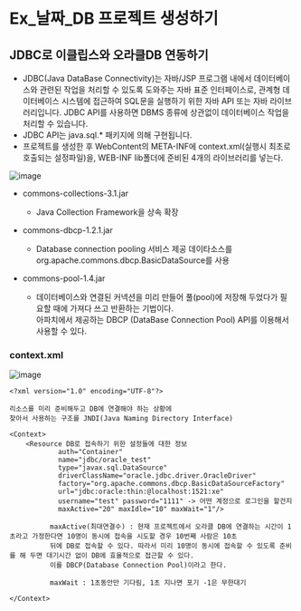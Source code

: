 # Ex_날짜_DB 프로젝트 생성하기

## JDBC로 이클립스와 오라클DB 연동하기
- JDBC(Java DataBase Connectivity)는 자바/JSP 프로그램 내에서 데이터베이스와 관련된 작업을 처리할 수 있도록 도와주는 자바 표준 인터페이스로, 관계형 데이터베이스 시스템에 접근하여 SQL문을 실행하기 위한 자바 API 또는 자바 라이브러리입니다. JDBC API를 사용하면 DBMS 종류에 상관없이 데이터베이스 작업을 처리할 수 있습니다.
- JDBC API는 java.sql.\* 패키지에 의해 구현됩니다.
- 프로젝트를 생성한 후 WebContent의 META-INF에 context.xml(실행시 최초로 호출되는 설정파일)을, WEB-INF lib폴더에 준비된 4개의 라이브러리를 넣는다.

![image](https://user-images.githubusercontent.com/54658614/231060513-bec2d76e-3f09-4ccc-844c-5755e70b7e49.png)

- commons-collections-3.1.jar 
  - Java Collection Framework을 상속 확장

- commons-dbcp-1.2.1.jar 
  - Database connection pooling 서비스 제공  데이타소스를 org.apache.commons.dbcp.BasicDataSource를 사용

- commons-pool-1.4.jar
  - 데이터베이스와 연결된 커넥션을 미리 만들어 풀(pool)에 저장해 두었다가 필요할 때에 가져다 쓰고 반환하는 기법이다. <br>아파치에서 제공하는 DBCP (DataBase Connection Pool) API를 이용해서 사용할 수 있다.

### context.xml

![image](https://user-images.githubusercontent.com/54658614/231063002-1c32db00-19f9-4395-b233-e03dda8a5d43.png)

```
<?xml version="1.0" encoding="UTF-8"?>

리소스를 미리 준비해두고 DB에 연결해야 하는 상황에
찾아서 사용하는 구조를 JNDI(Java Naming Directory Interface)

<Context>
	<Resource DB로 접속하기 위한 설정들에 대한 정보
	        auth="Container" 
      		name="jdbc/oracle_test"
      		type="javax.sql.DataSource"
      		driverClassName="oracle.jdbc.driver.OracleDriver"
      		factory="org.apache.commons.dbcp.BasicDataSourceFactory"
      		url="jdbc:oracle:thin:@localhost:1521:xe"
      		username="test" password="1111" -> 어떤 계정으로 로그인을 할건지 
      		maxActive="20" maxIdle="10" maxWait="1"/>
          
          maxActive(최대연결수) : 현재 프로젝트에서 오라클 DB에 연결하는 시간이 1초라고 가정한다면 10명이 동시에 접속을 시도할 경우 10번째 사람은 10초
          뒤에 DB로 접속할 수 있다. 따라서 미리 10명이 동시에 접속할 수 있도록 준비를 해 두면 대기시간 없이 DB에 효율적으로 접근할 수 있다.
          이를 DBCP(Database Connection Pool)이라고 한다.
          
          maxWait : 1초동안만 기다림, 1초 지나면 포기 -1은 무한대기
          
</Context>
```
